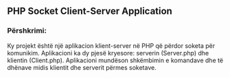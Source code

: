 ## PHP Socket Client-Server Application
### Përshkrimi:
Ky projekt është një aplikacion klient-server në PHP që përdor soketa për komunikim. Aplikacioni ka dy pjesë kryesore: serverin (Server.php) dhe klientin (Client.php). Aplikacioni mundëson shkëmbimin e komandave dhe të dhënave midis klientit dhe serverit përmes soketave.
